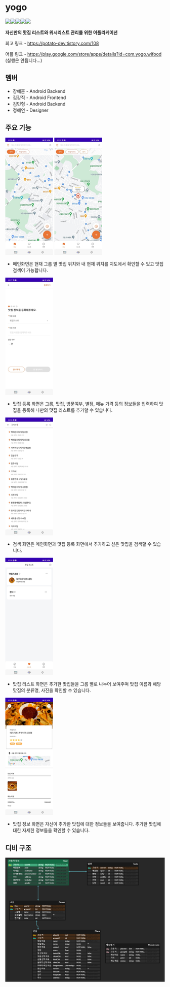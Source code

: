 # yogo

<img src="https://img.shields.io/badge/kotlin-7F52FF?style=flat-square&logo=kotlin&logoColor=white"/><img src="https://img.shields.io/badge/android-3DDC84?style=flat-square&logo=android&logoColor=white"/><img src="https://img.shields.io/badge/jetpack compose-4285F4?style=flat-square&logo=jetpack-compose&logoColor=white"/><img src="https://img.shields.io/badge/firebase-FFCA28?style=flat-square&logo=firebase&logoColor=white"/><img src="https://img.shields.io/badge/figma-F24E1E?style=flat-square&logo=figma&logoColor=white"/>

**자신만의 맛집 리스트와 위시리스트 관리를 위한 어플리케이션**

회고 링크 - https://potato-dev.tistory.com/108

어플 링크 - https://play.google.com/store/apps/details?id=com.yogo.wifood (실행은 안됩니다...)

## 멤버

- 장예훈 - Android Backend
- 김강직 - Android Frontend
- 김민형 - Android Backend
- 정혜연 - Designer

## 주요 기능

<img src="images/1678368064847.png" width="30%" height="30%"/>

<img src="images/1678369039673.png" width="30%" height="30%"/>

- 메인화면은 현재 그룹 별 맛집 위치와 내 현재 위치를 지도에서 확인할 수 있고 맛집 검색이 가능합니다.

<img src="images/1678368573398.png" width="30%" height="30%"/>



- 맛집 등록 화면은 그룹, 맛집, 방문여부, 별점, 메뉴 가격 등의 정보들을 입력하여 맛집을 등록해 나만의 맛집 리스트를 추가할 수 있습니다.

<img src="images/1678368723309.png" width="30%" height="30%"/>

- 검색 화면은 메인화면과 맛집 등록 화면에서 추가하고 싶은 맛집을 검색할 수 있습니다.

<img src="images/1678368861459.png" width="30%" height="30%"/>

- 맛집 리스트 화면은 추가한 맛집들을 그룹 별로 나누어 보여주며 맛집 이름과 해당 맛집의 분류명, 사진을 확인할 수 있습니다.

<img src="images/1678368961773.png" width="30%" height="30%"/>

- 맛집 정보 화면은 자신이 추가한 맛집에 대한 정보들을 보여줍니다. 추가한 맛집에 대한 자세한 정보들을 확인할 수 있습니다.

## 디비 구조

![1678369119240](images/1678369119240.png)